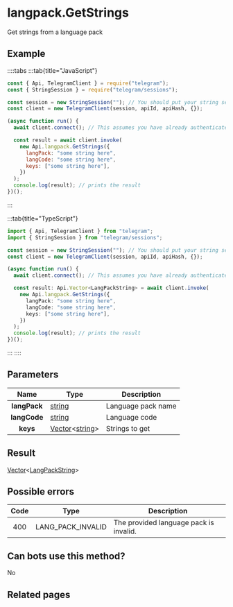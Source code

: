 # langpack.GetStrings

Get strings from a language pack

## Example

::::tabs
:::tab{title="JavaScript"}

```js
const { Api, TelegramClient } = require("telegram");
const { StringSession } = require("telegram/sessions");

const session = new StringSession(""); // You should put your string session here
const client = new TelegramClient(session, apiId, apiHash, {});

(async function run() {
  await client.connect(); // This assumes you have already authenticated with .start()

  const result = await client.invoke(
    new Api.langpack.GetStrings({
      langPack: "some string here",
      langCode: "some string here",
      keys: ["some string here"],
    })
  );
  console.log(result); // prints the result
})();
```

:::

:::tab{title="TypeScript"}

```ts
import { Api, TelegramClient } from "telegram";
import { StringSession } from "telegram/sessions";

const session = new StringSession(""); // You should put your string session here
const client = new TelegramClient(session, apiId, apiHash, {});

(async function run() {
  await client.connect(); // This assumes you have already authenticated with .start()

  const result: Api.Vector<LangPackString> = await client.invoke(
    new Api.langpack.GetStrings({
      langPack: "some string here",
      langCode: "some string here",
      keys: ["some string here"],
    })
  );
  console.log(result); // prints the result
})();
```

:::
::::

## Parameters

|     Name     | Type                                                                                                 | Description        |
| :----------: | ---------------------------------------------------------------------------------------------------- | ------------------ |
| **langPack** | [string](https://core.telegram.org/type/string)                                                      | Language pack name |
| **langCode** | [string](https://core.telegram.org/type/string)                                                      | Language code      |
|   **keys**   | [Vector](https://core.telegram.org/type/Vector%20t)<[string](https://core.telegram.org/type/string)> | Strings to get     |

## Result

[Vector](https://core.telegram.org/type/Vector%20t)<[LangPackString](https://core.telegram.org/type/LangPackString)>

## Possible errors

| Code | Type              | Description                            |
| :--: | ----------------- | -------------------------------------- |
| 400  | LANG_PACK_INVALID | The provided language pack is invalid. |

## Can bots use this method?

No

## Related pages
